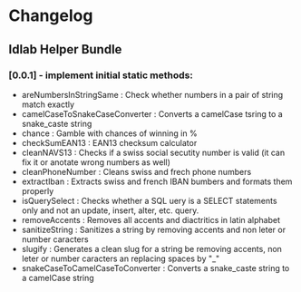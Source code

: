 # Changelog

## Idlab Helper Bundle

### [0.0.1] - implement initial static methods:

- areNumbersInStringSame : Check whether numbers in a pair of string match exactly
- camelCaseToSnakeCaseConverter : Converts a camelCase tsring to a snake_caste string
- chance : Gamble with chances of winning in %
- checkSumEAN13 : EAN13 checksum calculator
- cleanNAVS13 : Checks if a swiss social secutity number is valid (it can fix it or anotate wrong numbers as well)
- cleanPhoneNumber : Cleans swiss and frech phone numbers
- extractIban : Extracts swiss and french IBAN bumbers and formats them properly
- isQuerySelect : Checks whether a SQL uery is a SELECT statements only and not an update, insert, alter, etc. query.
- removeAccents : Removes all accents and diactritics in latin alphabet
- sanitizeString : Sanitizes a string by removing accents and non leter or number caracters
- slugify : Generates a clean slug for a string be removing accents, non leter or number caracters an replacing spaces by "_"
- snakeCaseToCamelCaseToConverter : Converts a snake_caste string to a camelCase string
